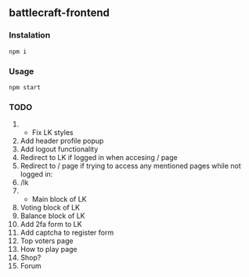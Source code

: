 ## battlecraft-frontend

### Instalation
`npm i`

### Usage
`npm start`

### TODO
1. + Fix LK styles
2. Add header profile popup
3. Add logout functionality
4. Redirect to LK if logged in when accesing / page
5. Redirect to / page if trying to access any mentioned pages while not logged in:
  1. /lk
6. + Main block of LK
7. Voting block of LK
8. Balance block of LK
9. Add 2fa form to LK
10. Add captcha to register form
11. Top voters page
12. How to play page
13. Shop?
14. Forum
